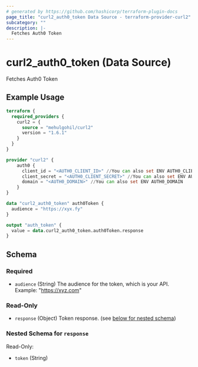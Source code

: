 ```yaml
---
# generated by https://github.com/hashicorp/terraform-plugin-docs
page_title: "curl2_auth0_token Data Source - terraform-provider-curl2"
subcategory: ""
description: |-
  Fetches Auth0 Token
---
```


# curl2_auth0_token (Data Source)

Fetches Auth0 Token

## Example Usage

```terraform
terraform {
  required_providers {
    curl2 = {
      source = "mehulgohil/curl2"
      version = "1.6.1"
    }
  }
}

provider "curl2" {
    auth0 {
      client_id = "<AUTH0_CLIENT_ID>" //You can also set ENV AUTH0_CLIENT_ID
      client_secret = "<AUTH0_CLIENT_SECRET>" //You can also set ENV AUTH0_CLIENT_SECRET
      domain = "<AUTH0_DOMAIN>" //You can also set ENV AUTH0_DOMAIN
    }
}

data "curl2_auth0_token" auth0Token {
  audience = "https://xyx.fy"
}

output "auth_token" {
  value = data.curl2_auth0_token.auth0Token.response
}
```

<!-- schema generated by tfplugindocs -->
## Schema

### Required

- `audience` (String) The audience for the token, which is your API. Example: "https://xyz.com"

### Read-Only

- `response` (Object) Token response. (see [below for nested schema](#nestedatt--response))

<a id="nestedatt--response"></a>
### Nested Schema for `response`

Read-Only:

- `token` (String)


